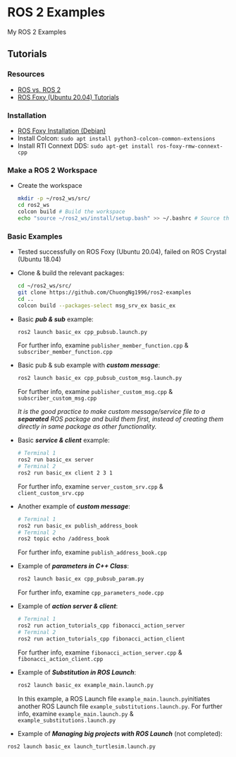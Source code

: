 # ROS 2 Examples
My ROS 2 Examples

## Tutorials

### Resources
* [ROS vs. ROS 2](https://roboticsbackend.com/ros1-vs-ros2-practical-overview/)
* [ROS Foxy (Ubuntu 20.04) Tutorials](https://docs.ros.org/en/foxy/index.html)

### Installation
* [ROS Foxy Installation (Debian)](https://docs.ros.org/en/foxy/Installation/Ubuntu-Install-Debians.html)
* Install Colcon: `sudo apt install python3-colcon-common-extensions`
* Install RTI Connext DDS: `sudo apt-get install ros-foxy-rmw-connext-cpp`


### Make a ROS 2 Workspace
* Create the workspace
  ```sh
  mkdir -p ~/ros2_ws/src/
  cd ros2_ws
  colcon build # Build the workspace
  echo "source ~/ros2_ws/install/setup.bash" >> ~/.bashrc # Source the workspace
  ```
### Basic Examples
* Tested successfully on ROS Foxy (Ubuntu 20.04), failed on ROS Crystal (Ubuntu 18.04)
* Clone & build the relevant packages:
  ```sh
  cd ~/ros2_ws/src/
  git clone https://github.com/ChuongNg1996/ros2-examples
  cd ..
  colcon build --packages-select msg_srv_ex basic_ex
  ```
* Basic ***pub & sub*** example:
  ```sh
  ros2 launch basic_ex cpp_pubsub.launch.py

  ```
  For further info, examine `publisher_member_function.cpp` & `subscriber_member_function.cpp`
 
 
  
* Basic pub & sub example with ***custom message***:
  ```sh
  ros2 launch basic_ex cpp_pubsub_custom_msg.launch.py
  ```
  For further info, examine `publisher_custom_msg.cpp` & `subscriber_custom_msg.cpp`
  
  *It is the good practice to make custom message/service file to a ***separated*** ROS package and build them first, instead of creating them directly in same package as other functionality.*
  
* Basic ***service & client*** example:
  ```sh
  # Terminal 1
  ros2 run basic_ex server 
  # Terminal 2
  ros2 run basic_ex client 2 3 1
  ```
  For further info, examine `server_custom_srv.cpp` & `client_custom_srv.cpp`
  
  
  
* Another example of ***custom message***:
  ```sh
  # Terminal 1
  ros2 run basic_ex publish_address_book
  # Terminal 2
  ros2 topic echo /address_book
  ```
  For further info, examine `publish_address_book.cpp`



* Example of ***parameters in C++ Class***:
  ```sh
  ros2 launch basic_ex cpp_pubsub_param.py
  ```
  For further info, examine `cpp_parameters_node.cpp`



* Example of ***action server & client***:
  ```sh
  # Terminal 1
  ros2 run action_tutorials_cpp fibonacci_action_server
  # Terminal 2
  ros2 run action_tutorials_cpp fibonacci_action_client
  ```
  For further info, examine `fibonacci_action_server.cpp` & `fibonacci_action_client.cpp` 
  


* Example of ***Substitution in ROS Launch***: 
  ```sh
  ros2 launch basic_ex example_main.launch.py
  ```
  In this example, a ROS Launch file `example_main.launch.py`initiates another ROS Launch file `example_substitutions.launch.py`. For further info, examine `example_main.launch.py` & `example_substitutions.launch.py`
  
 
 
 * Example of ***Managing big projects with ROS Launch*** (not completed):
  ```sh
  ros2 launch basic_ex launch_turtlesim.launch.py
  ```
  
  

